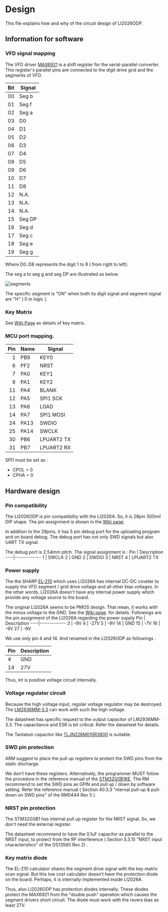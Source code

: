 # Design 
This file explains how and why of the circuit design of LI2026ODP.

## Information for software
### VFD signal mapping
The VFD driver [MAX6921](https://www.maximintegrated.com/en/products/power/display-power-control/MAX6921.html) is a shift register for the serial-parallel converter. This register's parallel pins are connected to the digit drive grid and the segments of VFD. 

Bit | Signal
----|-------------
00  | Seg b
01  | Seg f
02  | Seg a
03  | D0
04  | D1
05  | D2
06  | D3
07  | D4
08  | D5
09  | D6
10  | D7
11  | D8
12  | N.A.
13  | N.A.
14  | N.A.
15  | Seg DP
16  | Seg d
17  | Seg c
18  | Seg e
19  | Seg g

Where D0..D8 represents the digit 1 to 9 ( from right to left). 

The seg a to seg g and seg DP are illustrated as below. 

![segments](https://user-images.githubusercontent.com/26223147/140596731-c114274a-8d59-4f17-8a82-a02779a39ff3.png)

The specific segment is "ON" when both its digit signal and segment signal are "H" ( 0 in logic ).

### Key Matrix
See [Wiki Page](https://github.com/suikan4github/LI2026ODP/wiki/KeyMatrix) as details of key matrix. 

### MCU port mapping. 
Pin  | Name | Signal
----:|------|------
 1   | PB9  | KEY0 
 6   | PF2  | NRST
 7   | PA0  | KEY1
 8   | PA1  | KEY2
11   | PA4  | BLANK
12   | PA5  | SPI1 SCK
13   | PA6  | LOAD
14   | PA7  | SPI1 MOSI
24   | PA13 | SWDIO
25   | PA14 | SWCLK
30   | PB6  | LPUART2 TX
31   | PB7  | LPUART2 RX

SPI1 must be set as :
- CPOL = 0
- CPHA = 0

## Hardware design
### Pin compatibility
The LI2026ODP is pin compatibility with the LI2026A. So, it is 28pin 300mil DIP shape. The pin assignment is shown in the [Wiki page](https://github.com/suikan4github/LI2026ODP/wiki/LI2026A).

In addition to the 28pins, it has 5 pin debug port for the uploading program and on board debug. The debug port has not only SWD signals but also UART TX signal. 

The debug port is 2.54mm pitch. The signal assignment is :
Pin | Description
----|-------------
1   | SWCLK
2   | GND
2   | SWDIO
3   | NRST
4   | LPUART2 TX

### Power supply
The the SHARP [EL-210](https://vintage-technology.club/pages/calculators/sharp/sharpel210.htm) which uses LI2026A has internal DC-DC coveter to supply the VFD segment / grid drive voltage and all other bias voltages. In the other words, LI2026A doesn't have any internal power supply which provide any voltage source to the board. 

The original LI2026A seems to be PMOS design. That mean, it works with the minus voltage to the GND. See the [Wiki page](https://github.com/suikan4github/LI2026ODP/wiki/LI2026A). for details. Followings are the pin assignment of the LI2026A regarding the power supply 
Pin | Description
----|-------------
3   | -9V
4   | -27V
5   | -9V
14  | GND
15  | -7V
16  | -9V
27  | -9V

We use only pin 4 and 14. And renamed in the LI2026ODP as followings : 

Pin | Description
----|-------------
4   | GND
14  | 27V

Thus, int is positive voltage circuit internally. 

### Voltage regulator circuit
Because the high voltage input, regular voltage regulator may be destroyed. The [LM2936MM-3.3](https://www.ti.com/store/ti/en/p/product/?p=LM2936MM-3.3/NOPB) can work with such the high voltage. 

The datasheet has specific request to the output capacitor of LM2936MM-3.3. The capacitance and ESR is bit critical. Refer the datasheet for details. 

The Tantalum capacitor like [TLJN226M010R3800](https://www.digikey.jp/en/products/detail/avx-corporation/TLJN226M010R3800/1765950) is suitable. 

### SWD pin protection
ARM suggest to place the pull up registers to protect the SWD pins from the static discharge. 

We don't have these registers. Alternatively, the programmer MUST follow the procedure in the reference manual of the [STM32G0B1KE](https://www.st.com/en/microcontrollers-microprocessors/stm32g0b1ke.html). The RM recommend to set the SWD pins as GPIN and pull up / down by software setting. Refer the reference manual ( Section 40.3.3 "nternal pull-up & pull-down on SWD pins" of the RM0444 Rev 5 ). 

### NRST pin protection
The STM32G0B1 has internal pull up register for the NRST signal. So, we don't need the external register. 

The datasheet recommend to have the 0.1uF capacitor as parallel to the NRST input, to protect from the RF interference ( Section 5.3.15 "NRST input characteristics" of the DS13560 Rev 2) . 

### Key matrix diode
The EL-210 calculator shares the segment drive signal with the key matrix scan signal. But this low cost calculator doesn't have the protection diode on the board. Perhaps, it is internally implemented inside LI2026A. 

Thus, also LI2026ODP has protection diodes internally. These diodes protect the MAX6921 from the "double push" operation which causes the segment drivers short circuit.  The diode must work with the revers bias as least  27V. 

